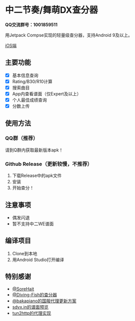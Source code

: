 # 中二节奏/舞萌DX查分器
**QQ交流群号：1001859511**

用Jetpack Compse实现的轻量级查分器，支持Android 9及以上。

[iOS端](https://github.com/Louiswu2011/chafenqi)

## 主要功能
- [x] 基本信息查询
- [x] Rating/B30/R10计算
- [x] 搜索曲目
- [x] App内查看谱面（仅Expert及以上）
- [x] 个人最佳成绩查询
- [x] 分数上传
## 使用方法
### QQ群（推荐）
请到Q群内获取最新版本apk！
### Github Release（更新较慢，不推荐）
1. 下载Release中的apk文件
2. 安装
3. 开始查分！
## 注意事项
- 偶发闪退
- 暂不支持中二WE谱面
## 编译项目
1. Clone到本地
2. 用Android Studio打开编译
## 特别感谢
- [@SoreHait](https://github.com/SoreHait)
- [@Diving-Fish的查分器](https://github.com/Diving-Fish/maimaidx-prober)
- [@bakapiano的国服代理更新方案](https://github.com/bakapiano/maimaidx-prober-proxy-updater)
- [sdvx.in的谱面预览](https://sdvx.in)
- [tun2http的代理实现](https://github.com/forbe/tun2http)
